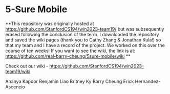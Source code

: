 # 5-Sure Mobile
**This repository was originally hosted at https://github.com/StanfordCS194/win2023-team19/ but was subsequently erased following the conclusion of the term. I downloaded the repository and saved the wiki pages (thank you to Cathy Zhang & Jonathan Kula!) so that my team and I have a record of the project. We worked on this over the course of ten weeks! If you want to see the wiki, the link is at: https://github.com/real-barry-cheung/5sure-mobile/wiki **

Check out our wiki - https://github.com/StanfordCS194/win2023-team19/wiki

Ananya Kapoor
Benjamin Liao
Britney Ky
Barry Cheung
Erick Hernandez-Ascencio
